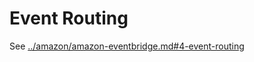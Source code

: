 
# Event Routing
See [../amazon/amazon-eventbridge.md#4-event-routing](../amazon/amazon-eventbridge.md#4-event-routing)